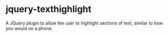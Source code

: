 jquery-texthighlight
====================

A JQuery plugin to allow the user to highlight sections of text, similar to how you would on a phone.
